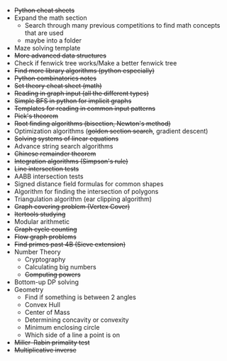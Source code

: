 - ~~Python cheat sheets~~
- Expand the math section
	- Search through many previous competitions to find math concepts that are used
	- maybe into a folder
- Maze solving template
- ~~More advanced data structures~~
- Check if fenwick tree works/Make a better fenwick tree
- ~~Find more library algorithms (python especially)~~
- ~~Python combinatorics notes~~
- ~~Set theory cheat sheet (math)~~
- ~~Reading in graph input (all the different types)~~
- ~~Simple BFS in python for implicit graphs~~
- ~~Templates for reading in common input patterns~~
- ~~Pick's theorem~~
- ~~Root finding algorithms (bisection, Newton's method)~~
- Optimization algorithms (~~golden section search~~, gradient descent)
- ~~Solving systems of linear equations~~
- Advance string search algorithms
- ~~Chinese remainder theorem~~
- ~~Integration algorithms (Simpson's rule)~~
- ~~Line intersection tests~~
- AABB intersection tests
- Signed distance field formulas for common shapes
- Algorithm for finding the intersection of polygons
- Triangulation algorithm (ear clipping algorithm)
- ~~Graph covering problem (Vertex Cover)~~
- ~~Itertools studying~~
- Modular arithmetic
- ~~Graph cycle counting~~
- ~~Flow graph problems~~
- ~~Find primes past 4B (Sieve extension)~~
- Number Theory
	- Cryptography
	- Calculating big numbers
	- ~~Computing powers~~
- Bottom-up DP solving
- Geometry
	- Find if something is between 2 angles
	- Convex Hull
	- Center of Mass
	- Determining concavity or convexity
	-  Minimum enclosing circle
	- Which side of a line a point is on
- ~~Miller–Rabin primality test~~
- ~~Multiplicative inverse~~
